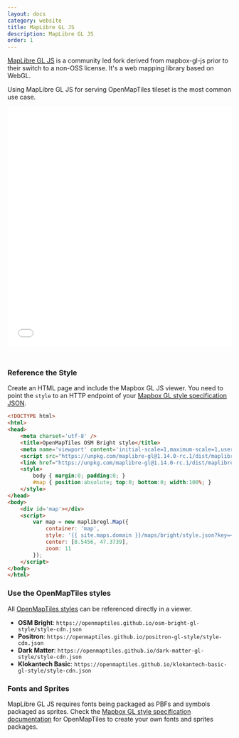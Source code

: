 ```yaml
---
layout: docs
category: website
title: MapLibre GL JS
description: MapLibre GL JS
order: 1
---
```


[MapLibre GL JS](https://www.maplibre.org/) is a community led fork derived from mapbox-gl-js prior to their switch to a non-OSS license. It's a web mapping library based on WebGL.

Using MapLibre GL JS for serving OpenMapTiles tileset is the most common use case.

<iframe src="/maps/maplibre-gl-js.html" frameborder="0" scrolling="0" width="100%" height="540px" style="margin-bottom:25px;"></iframe>

### Reference the Style

Create an HTML page and include the Mapbox GL JS viewer. You need to point the `style` to an HTTP endpoint of your [Mapbox GL style specification JSON](/docs/style/mapbox-gl-style-spec).

```html
<!DOCTYPE html>
<html>
<head>
    <meta charset='utf-8' />
    <title>OpenMapTiles OSM Bright style</title>
    <meta name='viewport' content='initial-scale=1,maximum-scale=1,user-scalable=no' />
    <script src="https://unpkg.com/maplibre-gl@1.14.0-rc.1/dist/maplibre-gl.js"></script>
    <link href="https://unpkg.com/maplibre-gl@1.14.0-rc.1/dist/maplibre-gl.css" rel="stylesheet" />
    <style>
        body { margin:0; padding:0; }
        #map { position:absolute; top:0; bottom:0; width:100%; }
    </style>
</head>
<body>
    <div id='map'></div>
    <script>
        var map = new maplibregl.Map({
            container: 'map',
            style: '{{ site.maps.domain }}/maps/bright/style.json?key=<key>',
            center: [8.5456, 47.3739],
            zoom: 11
        });
    </script>
</body>
</html>
```

### Use the OpenMapTiles styles

All [OpenMapTiles styles](/styles/) can be referenced directly in a viewer.

- **OSM Bright**:
  `https://openmaptiles.github.io/osm-bright-gl-style/style-cdn.json`
- **Positron**:
  `https://openmaptiles.github.io/positron-gl-style/style-cdn.json`
- **Dark Matter**:
  `https://openmaptiles.github.io/dark-matter-gl-style/style-cdn.json`
- **Klokantech Basic**:
  `https://openmaptiles.github.io/klokantech-basic-gl-style/style-cdn.json`

### Fonts and Sprites

MapLibre GL JS requires fonts being packaged as PBFs and symbols packaged as sprites. Check the [Mapbox GL style specification documentation](/docs/style/mapbox-gl-style-spec) for OpenMapTiles to create your own fonts and sprites packages.
